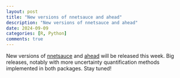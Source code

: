 ```yaml
---
layout: post
title: "New versions of nnetsauce and ahead" 
description: "New versions of nnetsauce and ahead"
date: 2024-09-09
categories: [R, Python]
comments: true
---
```


New versions of [nnetsauce](https://github.com/Techtonique/nnetsauce) and [ahead](https://github.com/Techtonique/ahead) will be released this week. Big releases, notably with more uncertainty quantification methods implemented in both packages. Stay tuned!